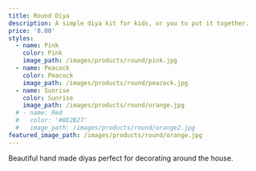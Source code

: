 ```yaml
---
title: Round Diya
description: A simple diya kit for kids, or you to put it together.
price: '8.00'
styles:
  - name: Pink
    color: Pink
    image_path: /images/products/round/pink.jpg
  - name: Peacock
    color: Peacock
    image_path: /images/products/round/peacock.jpg
  - name: Sunrise
    color: Sunrise
    image_path: /images/products/round/orange.jpg
  # - name: Red
  #   color: '#8E2B27'
  #   image_path: /images/products/round/orange2.jpg
featured_image_path: /images/products/round/orange.jpg
---
```


Beautiful hand made diyas perfect for decorating around the house.
